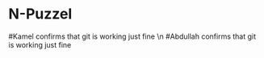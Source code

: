 # N-Puzzel
#Kamel confirms that git is working just fine \n
#Abdullah confirms that git is working just fine
